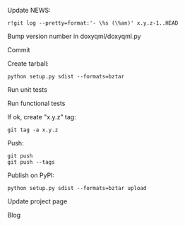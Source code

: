 Update NEWS:

    r!git log --pretty=format:'- \%s (\%an)' x.y.z-1..HEAD

Bump version number in doxyqml/doxyqml.py

Commit

Create tarball:

    python setup.py sdist --formats=bztar

Run unit tests

Run functional tests

If ok, create "x.y.z" tag:

    git tag -a x.y.z

Push:

    git push
    git push --tags

Publish on PyPI:

    python setup.py sdist --formats=bztar upload

Update project page

Blog
